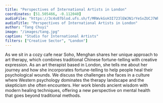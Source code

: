 ```yaml
---
title: "Perspectives of International Artists in London"
coordinates: [51.505466, -0.112040]
audioFile: "https://3c4s07blod.ufs.sh/f/MRWvkGsH3I723lEWJN1rYeSxZUCJ7WhivaN4lqHPMg9bz0uF"
audioTitle: "Perspectives of International Artists in London"
author: "Tang Chuyi"
image: "/images/tang.jpg"
caption: "Studio for International Artists"
filters: ["Creative Sector", "London"]
---
```


As we sit in a cozy cafe near Soho, Menghan shares her unique approach to art therapy, which combines traditional Chinese fortune-telling with creative expression. As an art therapist based in London, she tells me about her journey and how she incorporates fortune-telling to help people heal their psychological wounds. We discuss the challenges she faces in a culture where Western psychology dominates the therapy landscape and the skepticism she often encounters. Her work blends ancient wisdom with modern healing techniques, offering a new perspective on mental health that goes beyond traditional methods.
